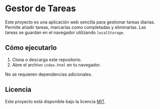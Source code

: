 # Gestor de Tareas

Este proyecto es una aplicación web sencilla para gestionar tareas diarias. Permite añadir tareas, marcarlas como completadas y eliminarlas. Las tareas se guardan en el navegador utilizando `localStorage`.

## Cómo ejecutarlo

1. Clona o descarga este repositorio.
2. Abre el archivo `index.html` en tu navegador.

No se requieren dependencias adicionales.

## Licencia

Este proyecto está disponible bajo la licencia [MIT](LICENSE).
